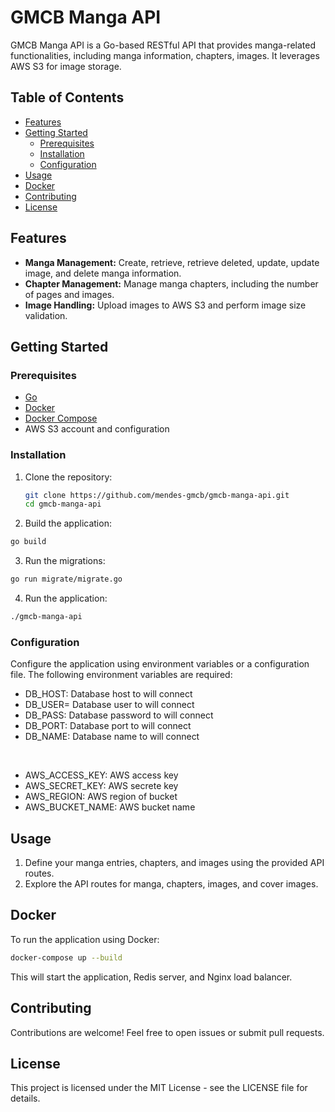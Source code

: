 # GMCB Manga API

GMCB Manga API is a Go-based RESTful API that provides manga-related functionalities, including manga information, chapters, images. It leverages AWS S3 for image storage.

## Table of Contents

- [Features](#features)
- [Getting Started](#getting-started)
  - [Prerequisites](#prerequisites)
  - [Installation](#installation)
  - [Configuration](#configuration)
- [Usage](#usage)
- [Docker](#docker)
- [Contributing](#contributing)
- [License](#license)

## Features

- **Manga Management:** Create, retrieve, retrieve deleted, update, update image, and delete manga information.
- **Chapter Management:** Manage manga chapters, including the number of pages and images.
- **Image Handling:** Upload images to AWS S3 and perform image size validation.

## Getting Started

### Prerequisites

- [Go](https://golang.org/doc/install)
- [Docker](https://docs.docker.com/get-docker/)
- [Docker Compose](https://docs.docker.com/compose/install/)
- AWS S3 account and configuration

### Installation

1. Clone the repository:

   ```bash
   git clone https://github.com/mendes-gmcb/gmcb-manga-api.git
   cd gmcb-manga-api
   ```

2. Build the application:
  ```bash
  go build
  ```

3. Run the migrations:
  ```bash
  go run migrate/migrate.go
  ```

4. Run the application:
  ```bash
  ./gmcb-manga-api
  ```

### Configuration

Configure the application using environment variables or a configuration file. The following environment variables are required:

- DB_HOST: Database host to will connect
- DB_USER= Database user to will connect
- DB_PASS: Database password to will connect
- DB_PORT: Database port to will connect
- DB_NAME: Database name to will connect

<br>

- AWS_ACCESS_KEY: AWS access key
- AWS_SECRET_KEY: AWS secrete key 
- AWS_REGION: AWS region of bucket
- AWS_BUCKET_NAME: AWS bucket name

## Usage

1. Define your manga entries, chapters, and images using the provided API routes.
2. Explore the API routes for manga, chapters, images, and cover images.

## Docker

To run the application using Docker:

```bash
docker-compose up --build
```

This will start the application, Redis server, and Nginx load balancer.

## Contributing

Contributions are welcome! Feel free to open issues or submit pull requests.

## License

This project is licensed under the MIT License - see the LICENSE file for details.

